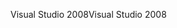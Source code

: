 <span data-ttu-id="9ca32-101">Visual Studio 2008</span><span class="sxs-lookup"><span data-stu-id="9ca32-101">Visual Studio 2008</span></span>